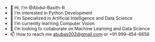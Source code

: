 - 👋 Hi, I’m @Abdul-Basith-R
- 👀 I’m interested in Python Development
- 🏫 I'm Specialized in Artificial Intelligence and Data Science
- 🌱 I’m currently learning Computer Vision
- 💞️ I’m looking to collaborate on Machine Learning and Data Science
- 📫 How to reach me abubas002@gmail.com or +91 999-454-6656

<!---
Abdul-Basith-R/Abdul-Basith-R is a ✨ special ✨ repository because its `README.md` (this file) appears on your GitHub profile.
You can click the Preview link to take a look at your changes.
--->

